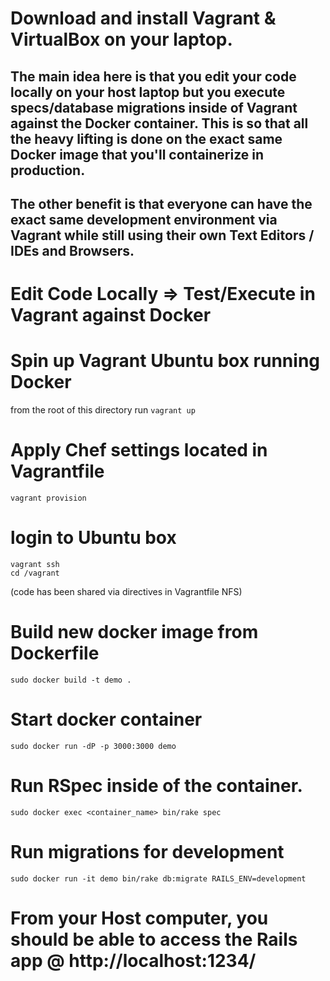 # Download and install Vagrant & VirtualBox on your laptop.
## The main idea here is that you edit your code locally on your host laptop but you execute specs/database migrations inside of Vagrant against the Docker container. This is so that all the heavy lifting is done on the exact same Docker image that you'll containerize in production.

## The other benefit is that everyone can have the exact same development environment via Vagrant while still using their own Text Editors / IDEs and Browsers.

# Edit Code Locally => Test/Execute in Vagrant against Docker

###

# Spin up Vagrant Ubuntu box running Docker

from the root of this directory run `vagrant up`

# Apply Chef settings located in Vagrantfile
``` shell
vagrant provision
```
# login to Ubuntu box
``` shell
vagrant ssh
cd /vagrant
```
(code has been shared via directives in Vagrantfile NFS)


# Build new docker image from Dockerfile
``` shell
sudo docker build -t demo .
```

# Start docker container 
``` shell
sudo docker run -dP -p 3000:3000 demo
```
# Run RSpec inside of the container.
``` shell
sudo docker exec <container_name> bin/rake spec
```
# Run migrations for development
``` shell
sudo docker run -it demo bin/rake db:migrate RAILS_ENV=development
```
# From your Host computer, you should be able to access the Rails app @ http://localhost:1234/